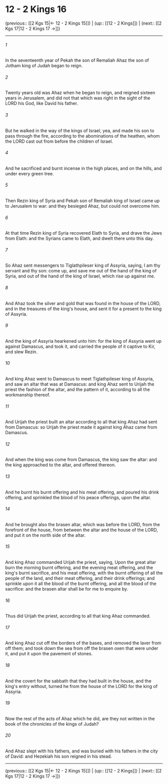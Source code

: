 # 12 - 2 Kings 16

(previous:: [[2 Kgs 15|← 12 - 2 Kings 15]]) | (up:: [[12 - 2 Kings]]) | (next:: [[2 Kgs 17|12 - 2 Kings 17 →]])

***


###### 1 
In the seventeenth year of Pekah the son of Remaliah Ahaz the son of Jotham king of Judah began to reign. 

###### 2 
Twenty years old was Ahaz when he began to reign, and reigned sixteen years in Jerusalem, and did not that which was right in the sight of the LORD his God, like David his father. 

###### 3 
But he walked in the way of the kings of Israel, yea, and made his son to pass through the fire, according to the abominations of the heathen, whom the LORD cast out from before the children of Israel. 

###### 4 
And he sacrificed and burnt incense in the high places, and on the hills, and under every green tree. 

###### 5 
Then Rezin king of Syria and Pekah son of Remaliah king of Israel came up to Jerusalem to war: and they besieged Ahaz, but could not overcome him. 

###### 6 
At that time Rezin king of Syria recovered Elath to Syria, and drave the Jews from Elath: and the Syrians came to Elath, and dwelt there unto this day. 

###### 7 
So Ahaz sent messengers to Tiglathpileser king of Assyria, saying, I am thy servant and thy son: come up, and save me out of the hand of the king of Syria, and out of the hand of the king of Israel, which rise up against me. 

###### 8 
And Ahaz took the silver and gold that was found in the house of the LORD, and in the treasures of the king's house, and sent it for a present to the king of Assyria. 

###### 9 
And the king of Assyria hearkened unto him: for the king of Assyria went up against Damascus, and took it, and carried the people of it captive to Kir, and slew Rezin. 

###### 10 
And king Ahaz went to Damascus to meet Tiglathpileser king of Assyria, and saw an altar that was at Damascus: and king Ahaz sent to Urijah the priest the fashion of the altar, and the pattern of it, according to all the workmanship thereof. 

###### 11 
And Urijah the priest built an altar according to all that king Ahaz had sent from Damascus: so Urijah the priest made it against king Ahaz came from Damascus. 

###### 12 
And when the king was come from Damascus, the king saw the altar: and the king approached to the altar, and offered thereon. 

###### 13 
And he burnt his burnt offering and his meat offering, and poured his drink offering, and sprinkled the blood of his peace offerings, upon the altar. 

###### 14 
And he brought also the brasen altar, which was before the LORD, from the forefront of the house, from between the altar and the house of the LORD, and put it on the north side of the altar. 

###### 15 
And king Ahaz commanded Urijah the priest, saying, Upon the great altar burn the morning burnt offering, and the evening meat offering, and the king's burnt sacrifice, and his meat offering, with the burnt offering of all the people of the land, and their meat offering, and their drink offerings; and sprinkle upon it all the blood of the burnt offering, and all the blood of the sacrifice: and the brasen altar shall be for me to enquire by. 

###### 16 
Thus did Urijah the priest, according to all that king Ahaz commanded. 

###### 17 
And king Ahaz cut off the borders of the bases, and removed the laver from off them; and took down the sea from off the brasen oxen that were under it, and put it upon the pavement of stones. 

###### 18 
And the covert for the sabbath that they had built in the house, and the king's entry without, turned he from the house of the LORD for the king of Assyria. 

###### 19 
Now the rest of the acts of Ahaz which he did, are they not written in the book of the chronicles of the kings of Judah? 

###### 20 
And Ahaz slept with his fathers, and was buried with his fathers in the city of David: and Hezekiah his son reigned in his stead.

***

(previous:: [[2 Kgs 15|← 12 - 2 Kings 15]]) | (up:: [[12 - 2 Kings]]) | (next:: [[2 Kgs 17|12 - 2 Kings 17 →]])
